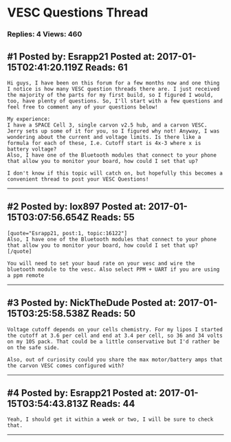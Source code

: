 # VESC Questions Thread

### Replies: 4 Views: 460

## \#1 Posted by: Esrapp21 Posted at: 2017-01-15T02:41:20.119Z Reads: 61

```
Hi guys, I have been on this forum for a few months now and one thing I notice is how many VESC question threads there are. I just received the majority of the parts for my first build, so I figured I would, too, have plenty of questions. So, I'll start with a few questions and feel free to comment any of your questions below!

My experience:
I have a SPACE Cell 3, single carvon v2.5 hub, and a carvon VESC. Jerry sets up some of it for you, so I figured why not! Anyway, I was wondering about the current and voltage limits. Is there like a formula for each of these, I.e. Cutoff start is 4x-3 where x is battery voltage?
Also, I have one of the Bluetooth modules that connect to your phone that allow you to monitor your board, how could I set that up?

I don't know if this topic will catch on, but hopefully this becomes a convenient thread to post your VESC Questions!
```

---
## \#2 Posted by: lox897 Posted at: 2017-01-15T03:07:56.654Z Reads: 55

```
[quote="Esrapp21, post:1, topic:16122"]
Also, I have one of the Bluetooth modules that connect to your phone that allow you to monitor your board, how could I set that up?
[/quote]

You will need to set your baud rate on your vesc and wire the bluetooth module to the vesc. Also select PPM + UART if you are using a ppm remote
```

---
## \#3 Posted by: NickTheDude Posted at: 2017-01-15T03:25:58.538Z Reads: 50

```
Voltage cutoff depends on your cells chemistry. For my lipos I started the cutoff at 3.6 per cell and end at 3.4 per cell, so 36 and 34 volts on my 10S pack. That could be a little conservative but I'd rather be on the safe side. 

Also, out of curiosity could you share the max motor/battery amps that the carvon VESC comes configured with?
```

---
## \#4 Posted by: Esrapp21 Posted at: 2017-01-15T03:54:43.813Z Reads: 44

```
Yeah, I should get it within a week or two, I will be sure to check that.
```

---
